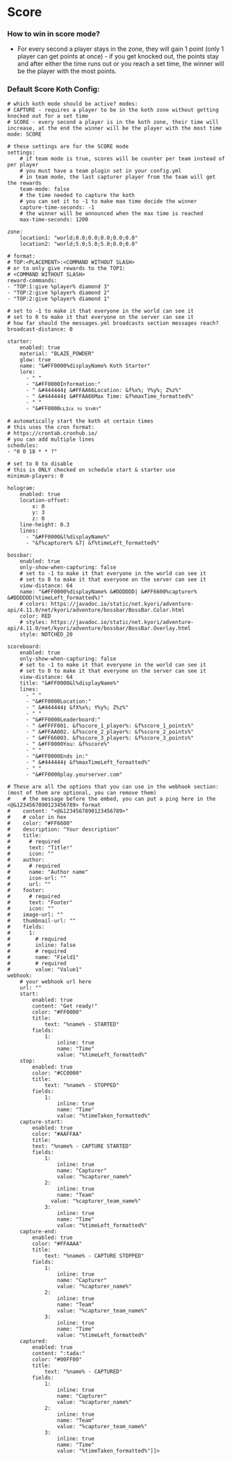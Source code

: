 # Score

### How to win in score mode?
* For every second a player stays in the zone, they will gain 1 point (only 1 player can get points at once) - if you get knocked out, the points stay and after either the time runs out or you reach a set time, the winner will be the player with the most points.

### Default Score Koth Config:
<code-block lang="yaml" ignore-vars="true" collapsible="false" show-white-spaces="true">
    <![CDATA[display-name: "&#FFCC00SCORE KOTH"

    # which koth mode should be active? modes:
    # CAPTURE - requires a player to be in the koth zone without getting knocked out for a set time
    # SCORE - every second a player is in the koth zone, their time will increase, at the end the winner will be the player with the most time
    mode: SCORE
    
    # these settings are for the SCORE mode
    settings:
        # if team mode is true, scores will be counter per team instead of per player
        # you must have a team plugin set in your config.yml
        # in team mode, the last capturer player from the team will get the rewards
        team-mode: false
        # the time needed to capture the koth
        # you can set it to -1 to make max time decide the winner
        capture-time-seconds: -1
        # the winner will be announced when the max time is reached
        max-time-seconds: 1200
    
    zone:
        location1: "world;0.0;0.0;0.0;0.0;0.0"
        location2: "world;5.0;5.0;5.0;0.0;0.0"
    
    # format:
    # TOP:<PLACEMENT>:<COMMAND WITHOUT SLASH>
    # or to only give rewards to the TOP1:
    # <COMMAND WITHOUT SLASH>
    reward-commands:
    - "TOP:1:give %player% diamond 3"
    - "TOP:2:give %player% diamond 2"
    - "TOP:2:give %player% diamond 1"
    
    # set to -1 to make it that everyone in the world can see it
    # set to 0 to make it that everyone on the server can see it
    # how far should the messages.yml broadcasts section messages reach?
    broadcast-distance: 0
    
    starter:
        enabled: true
        material: "BLAZE_POWDER"
        glow: true
        name: "&#FF0000%displayName% Koth Starter"
        lore:
          - " "
          - "&#FF0000Information:"
          - " &#444444❙ &#FFAA66Location: &f%x%; Y%y%; Z%z%"
          - " &#444444❙ &#FFAA66Max Time: &f%maxTime_formatted%"
          - " "
          - "&#FF0000ᴄʟɪᴄᴋ ᴛᴏ sᴛᴀʀᴛ"
    
    # automatically start the koth at certain times
    # this uses the cron format:
    # https://crontab.cronhub.io/
    # you can add multiple lines
    schedules:
    - "0 0 18 * * ?"
    
    # set to 0 to disable
    # this is ONLY checked on schedule start & starter use
    minimum-players: 0
    
    hologram:
        enabled: true
        location-offset:
            x: 0
            y: 3
            z: 0
        line-height: 0.3
        lines:
          - "&#FF0000&l%displayName%"
          - "&f%capturer% &7| &f%timeLeft_formatted%"
    
    bossbar:
        enabled: true
        only-show-when-capturing: false
        # set to -1 to make it that everyone in the world can see it
        # set to 0 to make it that everyone on the server can see it
        view-distance: 64
        name: "&#FF0000%displayName% &#DDDDDD| &#FF6600%capturer% &#DDDDDD(%timeLeft_formatted%)"
        # colors: https://javadoc.io/static/net.kyori/adventure-api/4.11.0/net/kyori/adventure/bossbar/BossBar.Color.html
        color: RED
        # styles: https://javadoc.io/static/net.kyori/adventure-api/4.11.0/net/kyori/adventure/bossbar/BossBar.Overlay.html
        style: NOTCHED_20
    
    scoreboard:
        enabled: true
        only-show-when-capturing: false
        # set to -1 to make it that everyone in the world can see it
        # set to 0 to make it that everyone on the server can see it
        view-distance: 64
        title: "&#FF0000&l%displayName%"
        lines:
          - " "
          - "&#FF0000Location:"
          - " &#444444❙ &fX%x%; Y%y%; Z%z%"
          - " "
          - "&#FF0000Leaderboard:"
          - " &#FFFF001. &f%score_1_player%: &f%score_1_points%"
          - " &#FFAA002. &f%score_2_player%: &f%score_2_points%"
          - " &#FF66003. &f%score_3_player%: &f%score_3_points%"
          - " &#FF0000You: &f%score%"
          - " "
          - "&#FF0000Ends in:"
          - " &#444444❙ &f%maxTimeLeft_formatted%"
          - " "
          - "&#FF0000play.yourserver.com"
    
    # These are all the options that you can use in the webhook section: (most of them are optional, you can remove them)
    #    # the message before the embed, you can put a ping here in the <@&1234567890123456789> format
    #    content: "<@&1234567890123456789>"
    #    # color in hex
    #    color: "#FF6600"
    #    description: "Your description"
    #    title:
    #      # required
    #      text: "Title!"
    #      icon: ""
    #    author:
    #      # required
    #      name: "Author name"
    #      icon-url: ""
    #      url: ""
    #    footer:
    #      # required
    #      text: "Footer"
    #      icon: ""
    #    image-url: ""
    #    thumbnail-url: ""
    #    fields:
    #      1:
    #        # required
    #        inline: false
    #        # required
    #        name: "Field1"
    #        # required
    #        value: "Value1"
    webhook:
        # your webhook url here
        url: ""
        start:
            enabled: true
            content: "Get ready!"
            color: "#FF0000"
            title:
                text: "%name% - STARTED"
            fields:
                1:
                    inline: true
                    name: "Time"
                    value: "%timeLeft_formatted%"
        stop:
            enabled: true
            color: "#CC0000"
            title:
                text: "%name% - STOPPED"
            fields:
                1:
                    inline: true
                    name: "Time"
                    value: "%timeTaken_formatted%"
        capture-start:
            enabled: true
            color: "#AAFFAA"
            title:
            text: "%name% - CAPTURE STARTED"
            fields:
                1:
                    inline: true
                    name: "Capturer"
                    value: "%capturer_name%"
                2:
                    inline: true
                    name: "Team"
                  value: "%capturer_team_name%"
                3:
                    inline: true
                    name: "Time"
                    value: "%timeLeft_formatted%"
        capture-end:
            enabled: true
            color: "#FFAAAA"
            title:
                text: "%name% - CAPTURE STOPPED"
            fields:
                1:
                    inline: true
                    name: "Capturer"
                    value: "%capturer_name%"
                2:
                    inline: true
                    name: "Team"
                    value: "%capturer_team_name%"
                3:
                    inline: true
                    name: "Time"
                    value: "%timeLeft_formatted%"
        captured:
            enabled: true
            content: ":tada:"
            color: "#00FF00"
            title:
                text: "%name% - CAPTURED"
            fields:
                1:
                    inline: true
                    name: "Capturer"
                    value: "%capturer_name%"
                2:
                    inline: true
                    name: "Team"
                    value: "%capturer_team_name%"
                3:
                    inline: true
                    name: "Time"
                    value: "%timeTaken_formatted%"]]>
</code-block>